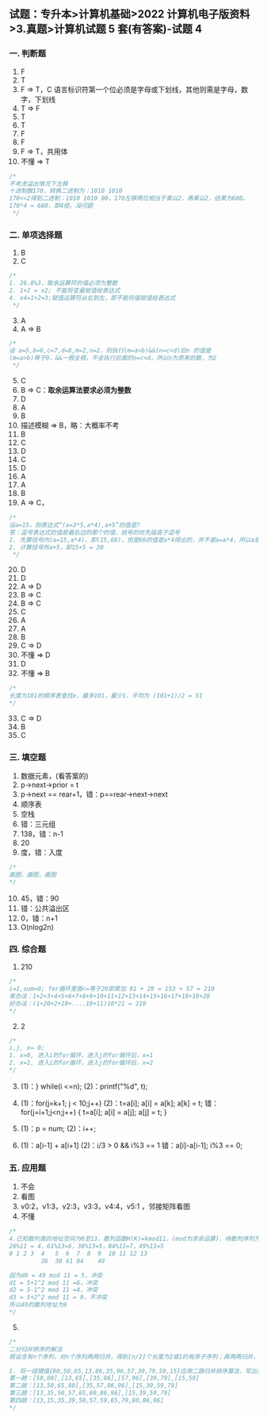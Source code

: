 ## 试题：专升本>计算机基础>2022 计算机电子版资料>3.真题>计算机试题 5 套(有答案)-试题 4

### 一. 判断题

1. F
2. T
3. F => T，C 语言标识符第一个位必须是字母或下划线，其他则需是字母，数字，下划线
4. T => F
5. T
6. T
7. F
8. F
9. F => T，共用体
10. 不懂 => T

```c
/*
不考虑溢出情况下左移
十进制数170，转换二进制为：1010 1010
170<<2得到二进制：1010 1010 00，170左移两位相当于乘以2，再乘以2，结果为680。
170*4 = 680，即4倍，没问题
 */
```

### 二. 单项选择题

1. B
2. C

```c
/*
1. 26.8%3，取余运算符的值必须为整数
2. 1+2 = x2; 不能将变量赋值给表达式
4. x4=1+2=3;赋值运算符从右到左，即不能将值赋值给表达式
 */
```

3. A
4. A => B

```c
/*
设 a=5,b=6,c=7,d=8,m=2,n=2，则执行(m=a>b)&&(n=c<d)后n 的值是
(m=a>b)等于0，&&一假全假，不会执行后面的n=c<d，所以n为原来的数，为2
 */
```

5. C
6. B => C：**取余运算法要求必须为整数**
7. D
8. A
9. B
10. 描述模糊 => B，略：大概率不考
11. B
12. C
13. D
14. C
15. D
16. A
17. A
18. B
19. A => C，

```c
/*
设a=15，则表达式“(a=3*5,a*4),a+5”的值是?
答：逗号表达式的值是最右边的那个的值，括号的优先级高于逗号
1. 先算括号内(a=15,a*4)，即(15,60)，但是60的值是a*4得出的，并不是a=a*4，所以a依旧是15
2. 计算括号外a+5，即15+5 = 20
 */
```

20. D
21. D
22. A => D
23. B => C
24. B => C
25. C
26. A
27. A
28. B
29. C => D
30. 不懂 => D
31. D
32. 不懂 => B

```c
/*
长度为101的顺序表查找x，最多101，最少1，平均为 (101+1)/2 = 51
*/
```

33. C => D
34. B
35. C

### 三. 填空题

1. 数据元素，(看答案的)
2. p->next->prior = t
3. p->next == rear+1，错：p==rear->next->next
4. 顺序表
5. 空栈
6. 错：三元组
7. 138，错：n-1
8. 20
9. 度，错：入度

```c
/*
画图，画图，画图
*/
```

10. 45，错：90
11. 错：公共溢出区
12. 0，错：n+1
13. O(nlog2n)

### 四. 综合题

1. 210

```c
/*
i=1,sum=0; for循环里面<=等于20即累加 91 + 29 = 153 + 57 = 210
笨办法：1+2+3+4+5+6+7+8+9+10+11+12+13+14+15+16+17+18+19+20
好办法：(1+20+2+19+....10+11)10*21 = 210
*/
```

2. 2

```c
/*
i,j, x= 0;
1. x=0, 进入i的for循环，进入j的for循环后，x=1
2. x=1, 进入i的for循环，进入j的for循环后，x=2
*/
```

3. (1)：} while(i <=n); (2)：printf("%d", t);

4. (1)：for(j=k+1; j < 10;j++) (2)：t=a[i]; a[i] = a[k]; a[k] = t;
   错：for(j=i+1;j<n;j++)
   { t=a[i]; a[i] = a[j]; a[j] = t; }
5. (1)：p = num; (2)：i++;
6. (1)：a[i-1] + a[i+1] (2)：i/3 > 0 && i%3 == 1
   错：a[i]-a[i-1];
   i%3 == 0;

### 五. 应用题

1. 不会
2. 看图
3. v0:2，v1:3，v2:3，v3:3，v4:4，v5:1 ，邻接矩阵看图
4. 不懂

```c
/*
4.已知散列表的地址空间为0至13，散列函数H(K)=kmod11，(mod为求余运算)，待散列序列为(26，61，38，84，49)，用二次探测法解决冲突，构造该序列的散列表，要求写出处理冲突的过程。
26%11 = 4，61%13=6，38%13=5，84%11=7，49%11=5
0 1 2 3  4   5  6  7  8  9  10 11 12 13
         26  38 61 84    49

因为d0 = 49 mod 11 = 5，冲突
d1 = 5+1^2 mod 11 =6，冲突
d2 = 5-1^2 mod 11 =4，冲突
d3 = 5+2^2 mod 11 = 9，不冲突
所以49的散列地址为9
*/
```

5.

```c
/*
二分归并排序的解法
假设含有n个序列，对n个序列两两归并，得到[n/2]个长度为2或1的有序子序列；再两两归并，不断重复，直至得到一个长度为n的有序序列位置，看下面例题

1. 将一组键值{80,50,65,13,86,35,96,57,39,79,59,15}应用二路归并排序算法，写出各躺的结果
第一趟：[50,80],[13,65],[35,86],[57,96],[39,79],[15,59]
第二趟：[13,50,65,80],[35,57,86,96],[15,39,59,79]
第三趟：[13,35,50,57,65,80,86,96],[15,39,59,79]
第四趟：[13,15,35,39,50,57,59,65,79,80,86,96]
*/
```
